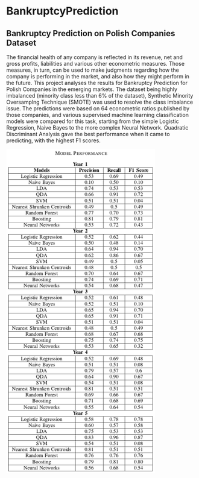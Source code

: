 # BankruptcyPrediction
## Bankruptcy Prediction on Polish Companies Dataset 

The financial health of any company is reflected in its revenue, net and gross profits, liabilities and various other econometric measures. Those measures, in turn, can be used to make judgments regarding how the company is performing in the market, and also how they might perform in the future. This project analyses the results for Bankruptcy Prediction for Polish Companies in the emerging markets. The dataset being highly imbalanced (minority class less than 6% of the dataset), Synthetic Minority Oversamplng Technique (SMOTE) was used to resolve the class imbalance issue. The predictions were based on 64 econometric ratios published by those companies, and various supervised machine learning classification models were compared for this task, starting from the simple Logistic Regression, Naive Bayes to the more complex Neural Network. Quadratic Discriminant Analysis gave the best performance when it came to predicting, with the highest F1 scores.  

![image](https://github.com/dn-cam/BankruptcyPrediction/blob/master/Bankruptcy_Prediction_Model_Performances.png)
